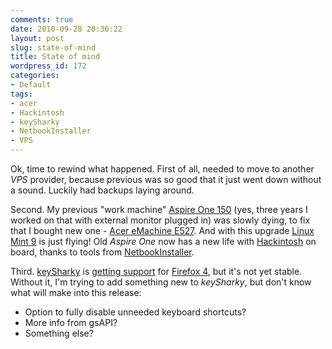 ```yaml
---
comments: true
date: 2010-09-28 20:36:22
layout: post
slug: state-of-mind
title: State of mind
wordpress_id: 172
categories:
- Default
tags:
- acer
- Hackintosh
- keySharky
- NetbookInstaller
- VPS
---
```


Ok, time to rewind what happened. First of all, needed to move to another _VPS_ provider, because previous was so good that it just went down without a sound. Luckily had backups laying around.

Second. My previous "work machine" [Aspire One 150](http://www.laptopmag.com/review/laptops/acer-aspire-one-windows-xp.aspx) (yes, three years I worked on that with external monitor plugged in) was slowly dying, to fix that I bought new one - [Acer eMachine E527](http://www.simplyacer.com/eMachines_E527_971094.html). And with this upgrade [Linux Mint 9](http://linuxmint.com/) is just flying! Old _Aspire One_ now has a new life with [Hackintosh](http://www.hackintosh.com/) on board, thanks to tools from [NetbookInstaller](http://code.google.com/p/netbook-installer/).

Third. [keySharky](https://addons.mozilla.org/en-US/firefox/addon/54954) is [getting support](http://github.com/intarstudents/keySharky) for [Firefox 4](http://www.mozilla.com/en-US/firefox/beta/), but it's not yet stable. Without it, I'm trying to add something new to _keySharky_, but don't know what will make into this release:

* Option to fully disable unneeded keyboard shortcuts?
* More info from gsAPI?
* Something else?
